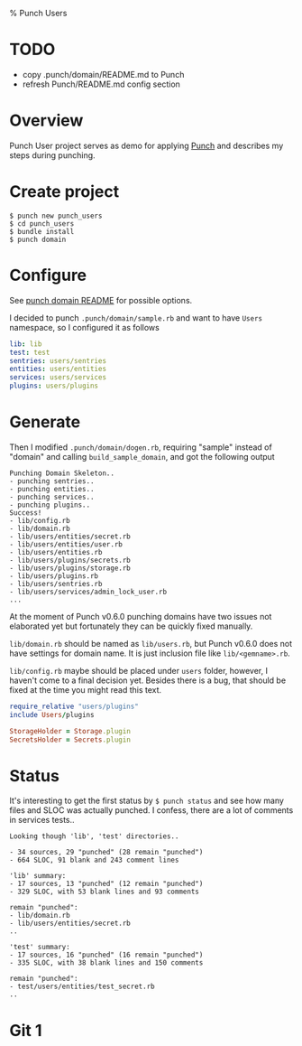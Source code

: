 % Punch Users

# TODO

- copy .punch/domain/README.md to Punch
- refresh Punch/README.md config section

# Overview

Punch User project serves as demo for applying [Punch](TODO) and describes my steps during punching.   


# Create project

```
$ punch new punch_users
$ cd punch_users
$ bundle install
$ punch domain
```

# Configure

See [punch domain README](.punch/domain/README.md) for possible options.

I decided to punch `.punch/domain/sample.rb` and want to have `Users` namespace, so I configured it as follows

```yml
lib: lib
test: test
sentries: users/sentries
entities: users/entities
services: users/services
plugins: users/plugins
```

# Generate

Then I modified `.punch/domain/dogen.rb`, requiring "sample" instead of "domain" and calling `build_sample_domain`, and got the following output

```
Punching Domain Skeleton..
- punching sentries..
- punching entities..
- punching services..
- punching plugins..
Success!
- lib/config.rb
- lib/domain.rb
- lib/users/entities/secret.rb
- lib/users/entities/user.rb
- lib/users/entities.rb
- lib/users/plugins/secrets.rb
- lib/users/plugins/storage.rb
- lib/users/plugins.rb
- lib/users/sentries.rb
- lib/users/services/admin_lock_user.rb
...
```

At the moment of Punch v0.6.0 punching domains have two issues not elaborated yet but fortunately they can be quickly fixed manually.

`lib/domain.rb` should be named as `lib/users.rb`, but Punch v0.6.0 does not have settings for domain name. It is just inclusion file like `lib/<gemname>.rb`.

`lib/config.rb` maybe should be placed under `users` folder, however, I haven't come to a final decision yet. Besides there is a bug, that should be fixed at the time you might read this text.

```ruby
require_relative "users/plugins"
include Users/plugins

StorageHolder = Storage.plugin
SecretsHolder = Secrets.plugin
```

# Status

It's interesting to get the first status by `$ punch status` and see how many files and SLOC was actually punched. I confess, there are a lot of comments in services tests..

```
Looking though 'lib', 'test' directories..

- 34 sources, 29 "punched" (28 remain "punched")
- 664 SLOC, 91 blank and 243 comment lines

'lib' summary:
- 17 sources, 13 "punched" (12 remain "punched")
- 329 SLOC, with 53 blank lines and 93 comments

remain "punched":
- lib/domain.rb
- lib/users/entities/secret.rb
..

'test' summary:
- 17 sources, 16 "punched" (16 remain "punched")
- 335 SLOC, with 38 blank lines and 150 comments

remain "punched":
- test/users/entities/test_secret.rb
..
```

# Git 1
